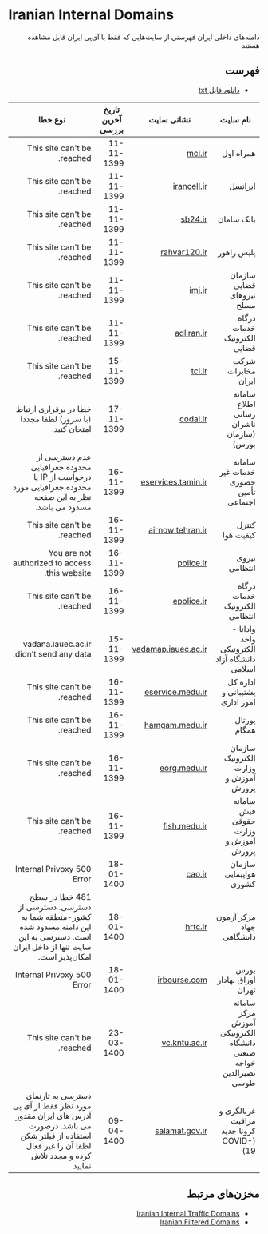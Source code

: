# Iranian Internal Domains

<div dir='rtl'>
  
دامنه‌های داخلی ایران
فهرستی از سایت‌هایی که فقط با آی‌پی ایران قابل مشاهده هستند

## فهرست
- [دانلود فایل txt](https://github.com/amirmojiry/IranianInternalDomains/blob/main/list.txt)
  
| نام سایت | نشانی سایت | تاریخ آخرین بررسی | نوع خطا |
| ---- | ---- | ---- | --- |
| همراه اول | [mci.ir](https://mci.ir) | 11-11-1399 | This site can't be reached. |
| ایرانسل | [irancell.ir](https://irancell.ir) | 11-11-1399 | This site can't be reached. |
| بانک سامان | [sb24.ir](https://sb24.ir) | 11-11-1399 | This site can't be reached. |
| پلیس راهور | [rahvar120.ir](https://rahvar120.ir) | 11-11-1399 | This site can't be reached. |
| سازمان قضایی نیروهای مسلح | [imj.ir](http://imj.ir) | 11-11-1399 | This site can't be reached. |
| درگاه خدمات الکترونیک قضایی | [adliran.ir](https://adliran.ir) | 11-11-1399 | This site can't be reached. |
| شرکت مخابرات ایران | [tci.ir](https://tci.ir/) | 15-11-1399 | This site can't be reached. |
| سامانه اطلاع رسانی ناشران (سازمان بورس) | [codal.ir](https://codal.ir/) | 17-11-1399 | خطا در برقراری ارتباط (با سرور) لطفا مجددا امتحان کنید. |
| سامانه خدمات غیر حضوری تأمین اجتماعی | [eservices.tamin.ir](https://eservices.tamin.ir/) | 16-11-1399 | عدم دسترسی از محدوده جغرافیایی. درخواست از IP یا محدوده جغرافیایی مورد نظر به این صفحه مسدود می باشد. |
| کنترل کیفیت هوا | [airnow.tehran.ir](https://airnow.tehran.ir/) | 16-11-1399 | This site can't be reached. |
| نیروی انتظامی | [police.ir](https://police.ir/) | 16-11-1399 | You are not authorized to access this website.|
| درگاه خدمات الکترونیک انتظامی | [epolice.ir](https://epolice.ir/) | 16-11-1399 | This site can't be reached.|
| وادانا - واحد الکترونیکی دانشگاه آزاد اسلامی | [vadamap.iauec.ac.ir](https://vadamap.iauec.ac.ir/) | 15-11-1399 | vadana.iauec.ac.ir didn’t send any data. |
| اداره کل پشتیبانی و امور اداری | [eservice.medu.ir](https://eservice.medu.ir) | 16-11-1399 | This site can't be reached. |
| پورتال همگام | [hamgam.medu.ir](https://hamgam.medu.ir) | 16-11-1399 | This site can't be reached. |
| سازمان الکترونیک وزارت آموزش و پرورش | [eorg.medu.ir](https://eorg.medu.ir) | 16-11-1399 | This site can't be reached. |
| سامانه فیش حقوقی وزارت آموزش و پرورش | [fish.medu.ir](https://fish.medu.ir) | 16-11-1399 | This site can't be reached. |
| سازمان هواپیمایی کشوری | [cao.ir](https://cao.ir) | 18-01-1400 | 500 Internal Privoxy Error |
| مرکز آزمون جهاد دانشگاهی | [hrtc.ir](https://hrtc.ir) | 18-01-1400 | 481 خطا در سطح دسترسی. دسترسی از کشور-منطقه شما به این دامنه مسدود شده است. دسترسی به این سایت تنها از داخل ایران امکان‌پذیر است. |
| بورس اوراق بهادار تهران | [irbourse.com](http://irbourse.com) | 18-01-1400 | 500 Internal Privoxy Error |
| سامانه مرکز آموزش الکترونیکی دانشگاه صنعتی خواجه نصیرالدین طوسی | [vc.kntu.ac.ir](https://vc.kntu.ac.ir) | 23-03-1400 | This site can't be reached. |
| غربالگری و مراقبت کرونا جدید (COVID-19) | [salamat.gov.ir](http://salamat.gov.ir/) | 09-04-1400 | دسترسی به تارنمای مورد نظر فقط از آی پی آدرس های ایران مقدور می باشد. درصورت استفاده از فیلتر شکن لطفا آن را غیر فعال کرده و مجدد تلاش نمایید |
  
## مخزن‌های مرتبط
- [Iranian Internal Traffic Domains](https://github.com/amirmojiry/IranianInternalTrafficDomains)
- [Iranian Filtered Domains](https://github.com/amirmojiry/IranianFilteredDomains)

</div>
